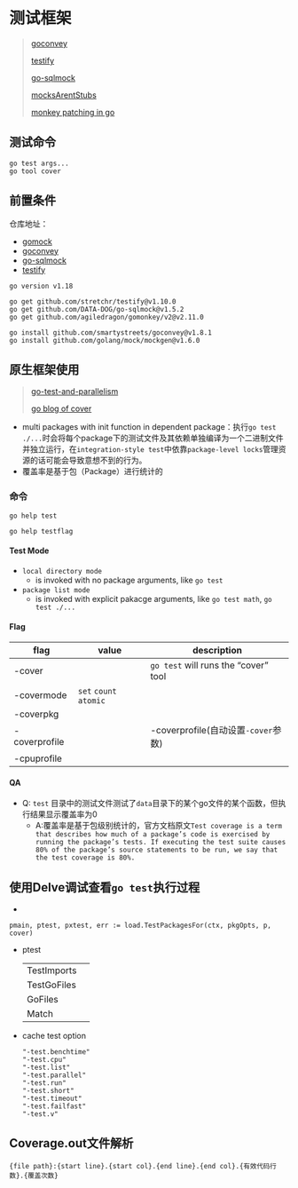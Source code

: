 # 测试框架

> [goconvey](https://github.com/smartystreets/goconvey)
>
> [testify](https://github.com/stretchr/testify)
>
> [go-sqlmock](https://github.com/DATA-DOG/go-sqlmock)
>
> [mocksArentStubs](https://martinfowler.com/articles/mocksArentStubs.html)
>
> [monkey patching in go](https://bou.ke/blog/monkey-patching-in-go/)

## 测试命令

```
go test args...
go tool cover
```



## 前置条件

仓库地址：

- [gomock](https://github.com/uber-go/mock)
- [goconvey](https://github.com/smartystreets/goconvey)
- [go-sqlmock](https://github.com/DATA-DOG/go-sqlmock)
- [testify](https://github.com/stretchr/testify)

```
go version v1.18

go get github.com/stretchr/testify@v1.10.0
go get github.com/DATA-DOG/go-sqlmock@v1.5.2
go get github.com/agiledragon/gomonkey/v2@v2.11.0

go install github.com/smartystreets/goconvey@v1.8.1
go install github.com/golang/mock/mockgen@v1.6.0
```



## 原生框架使用

> [go-test-and-parallelism](https://bryce.is/writing/code/go-test-and-parallelism)
>
> [go blog of cover](https://go.dev/blog/cover)

- multi packages with init function in dependent package：执行`go test ./...`时会将每个package下的测试文件及其依赖单独编译为一个二进制文件并独立运行，在`integration-style test`中依靠`package-level locks`管理资源的话可能会导致意想不到的行为。
- 覆盖率是基于包（Package）进行统计的

### 命令

```
go help test

go help testflag
```

#### Test Mode

- `local directory mode`
  - is invoked with no package arguments, like `go test`
- `package list mode`
  - is invoked with explicit pakacge arguments, like `go test math`, `go test ./...`

#### Flag

| flag          | value                  | description                           |
| ------------- | ---------------------- | ------------------------------------- |
| -cover        |                        | `go test`  will runs the “cover” tool |
| -covermode    | `set` `count` `atomic` |                                       |
| -coverpkg     |                        |                                       |
| -coverprofile |                        | -coverprofile(自动设置`-cover`参数)   |
| -cpuprofile   |                        |                                       |

#### QA

- Q: `test` 目录中的测试文件测试了`data`目录下的某个go文件的某个函数，但执行结果显示覆盖率为0
  - A:覆盖率是基于包级别统计的，官方文档原文`Test coverage is a term that describes how much of a package’s code is exercised by running the package’s tests. If executing the test suite causes 80% of the package’s source statements to be run, we say that the test coverage is 80%.`

## 使用Delve调试查看`go test`执行过程

- 

  ```
  pmain, ptest, pxtest, err := load.TestPackagesFor(ctx, pkgOpts, p, cover)
  ```

- ptest

  |             |      |
  | ----------- | ---- |
  | TestImports |      |
  | TestGoFiles |      |
  | GoFiles     |      |
  | Match       |      |

- cache test option

  ```
  "-test.benchtime"
  "-test.cpu"
  "-test.list"
  "-test.parallel"
  "-test.run"
  "-test.short"
  "-test.timeout"
  "-test.failfast"
  "-test.v"
  ```

## Coverage.out文件解析

`{file path}:{start line}.{start col}.{end line}.{end col}.{有效代码行数}.{覆盖次数}`





